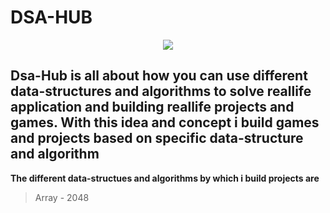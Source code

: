 # DSA-HUB

<p align="center">
  <img src="bg.png">
</p>

## Dsa-Hub is all about how you can use different data-structures and algorithms to solve reallife application and building reallife projects and games. With this idea and concept i build games and projects  based on specific data-structure and algorithm

**The different data-structues and algorithms by which i build projects are**
> Array - 2048
